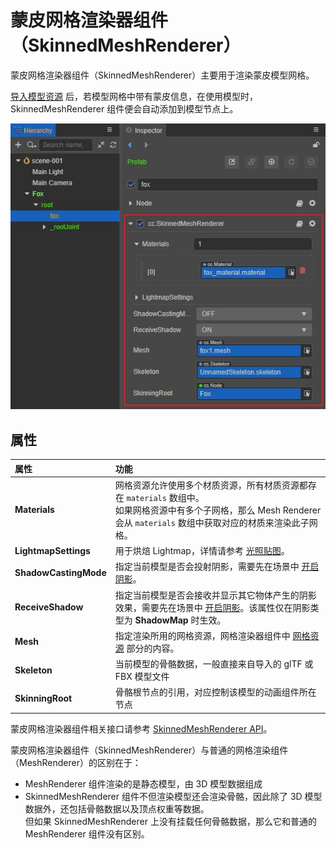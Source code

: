 # 蒙皮网格渲染器组件（SkinnedMeshRenderer）

蒙皮网格渲染器组件（SkinnedMeshRenderer）主要用于渲染蒙皮模型网格。

[导入模型资源](../../asset/model/mesh.md) 后，若模型网格中带有蒙皮信息，在使用模型时，SkinnedMeshRenderer 组件便会自动添加到模型节点上。

![SkinnedMeshRenderer](./img/skinned-mesh-renderer.png)

## 属性

| 属性 | 功能 |
| :--- | :--- |
| **Materials** | 网格资源允许使用多个材质资源，所有材质资源都存在 `materials` 数组中。<br>如果网格资源中有多个子网格，那么 Mesh Renderer 会从 `materials` 数组中获取对应的材质来渲染此子网格。 |
| **LightmapSettings** | 用于烘焙 Lightmap，详情请参考 [光照贴图](../../concepts/scene/light/lightmap.md)。 |
| **ShadowCastingMode** | 指定当前模型是否会投射阴影，需要先在场景中 [开启阴影](../../concepts/scene/light/shadow.md#%E5%BC%80%E5%90%AF%E9%98%B4%E5%BD%B1)。 |
| **ReceiveShadow** | 指定当前模型是否会接收并显示其它物体产生的阴影效果，需要先在场景中 [开启阴影](../../concepts/scene/light/shadow.md#%E5%BC%80%E5%90%AF%E9%98%B4%E5%BD%B1)。该属性仅在阴影类型为 **ShadowMap** 时生效。 |
| **Mesh** | 指定渲染所用的网格资源，网格渲染器组件中 [网格资源](../../engine/renderable/model-component.md#%E7%BD%91%E6%A0%BC%E8%B5%84%E6%BA%90) 部分的内容。 |
| **Skeleton** | 当前模型的骨骼数据，一般直接来自导入的 glTF 或 FBX 模型文件|
| **SkinningRoot** | 骨骼根节点的引用，对应控制该模型的动画组件所在节点  |

蒙皮网格渲染器组件相关接口请参考 [SkinnedMeshRenderer API](__APIDOC__/zh/#/docs/3.5/zh/3d/Class/SkinnedMeshRenderer)。

蒙皮网格渲染器组件（SkinnedMeshRenderer）与普通的网格渲染组件（MeshRenderer）的区别在于：

- MeshRenderer 组件渲染的是静态模型，由 3D 模型数据组成
- SkinnedMeshRenderer 组件不但渲染模型还会渲染骨骼，因此除了 3D 模型数据外，还包括骨骼数据以及顶点权重等数据。<br>但如果 SkinnedMeshRenderer 上没有挂载任何骨骼数据，那么它和普通的 MeshRenderer 组件没有区别。
